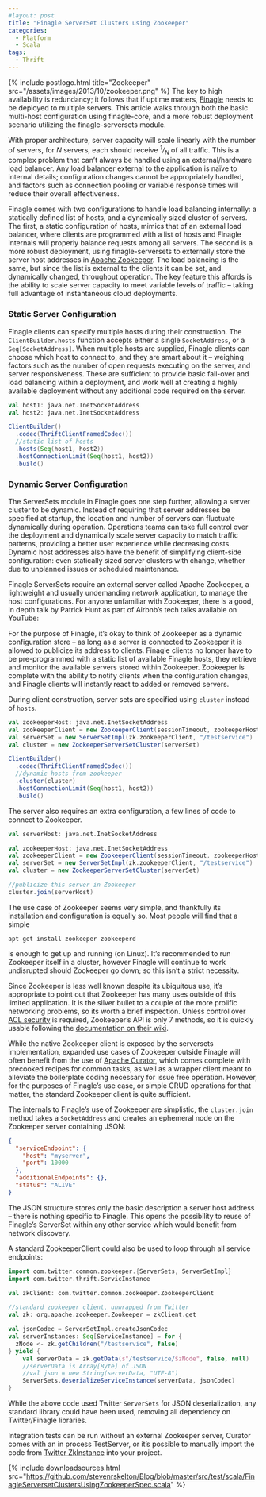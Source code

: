 ```yaml
---
#layout: post
title: "Finagle ServerSet Clusters using Zookeeper"
categories:
  - Platform
  - Scala
tags:
  - Thrift
---
```


{% include postlogo.html title="Zookeeper" src="/assets/images/2013/10/zookeeper.png" %} The key to high availability is
redundancy; it follows that if uptime matters, [Finagle](http://twitter.github.io/finagle/) needs to be deployed to
multiple servers. This article walks through both the basic multi-host configuration using finagle-core, and a
more robust deployment scenario utilizing the finagle-serversets module.

With proper architecture, server capacity will scale linearly with the number of servers, for <em>N</em> servers, each
should receive <em><sup>1</sup>/<sub>N</sub></em> of all traffic. This is a complex problem that can’t always be handled
using an external/hardware load balancer. Any load balancer external to the application is naïve to internal details;
configuration changes cannot be appropriately handled, and factors such as connection pooling or variable response times
will reduce their overall effectiveness.

Finagle comes with two configurations to handle load balancing internally: a statically defined list of hosts, and a
dynamically sized cluster of servers. The first, a static configuration of hosts, mimics that of an external load
balancer, where clients are programmed with a list of hosts and Finagle internals will properly balance requests among
all servers. The second is a more robust deployment, using finagle-serversets to externally store the server host
addresses in [Apache Zookeeper](http://zookeeper.apache.org/). The load balancing is the same, but since the list is
external to the clients it can be set, and dynamically changed, throughout operation. The key feature this affords is
the ability to scale server capacity to meet variable levels of traffic – taking full advantage of instantaneous cloud
deployments.

### Static Server Configuration

Finagle clients can specify multiple hosts during their construction. The `ClientBuilder.hosts` function accepts either
a single `SocketAddress`, or a `Seq[SocketAddress]`. When multiple hosts are supplied, Finagle clients can choose which
host to connect to, and they are smart about it – weighing factors such as the number of open requests executing on the
server, and server responsiveness. These are sufficient to provide basic fail-over and load balancing within a
deployment, and work well at creating a highly available deployment without any additional code required on the server.

```scala
val host1: java.net.InetSocketAddress
val host2: java.net.InetSocketAddress

ClientBuilder()
  .codec(ThriftClientFramedCodec())
  //static list of hosts
  .hosts(Seq(host1, host2))
  .hostConnectionLimit(Seq(host1, host2))
  .build()
```

### Dynamic Server Configuration

The ServerSets module in Finagle goes one step further, allowing a server cluster to be dynamic. Instead of requiring
that server addresses be specified at startup, the location and number of servers can fluctuate dynamically during
operation. Operations teams can take full control over the deployment and dynamically scale server capacity to match
traffic patterns, providing a better user experience while decreasing costs. Dynamic host addresses also have the
benefit of simplifying client-side configuration: even statically sized server clusters with change, whether due to
unplanned issues or scheduled maintenance.

Finagle ServerSets require an external server called Apache Zookeeper, a lightweight and usually undemanding network
application, to manage the host configurations. For anyone unfamiliar with Zookeeper, there is a good, in depth talk by
Patrick Hunt as part of Airbnb’s tech talks available on YouTube:

For the purpose of Finagle, it’s okay to think of Zookeeper as a dynamic configuration store – as long as a server is
connected to Zookeeper it is allowed to publicize its address to clients. Finagle clients no longer have to be
pre-programmed with a static list of available Finagle hosts, they retrieve and monitor the available servers stored
within Zookeeper. Zookeeper is complete with the ability to notify clients when the configuration changes, and Finagle
clients will instantly react to added or removed servers.

During client construction, server sets are specified using `cluster` instead of `hosts`.

```scala
val zookeeperHost: java.net.InetSocketAddress
val zookeeperClient = new ZookeeperClient(sessionTimeout, zookeeperHost)
val serverSet = new ServerSetImpl(zk.zookeeperClient, "/testservice")
val cluster = new ZookeeperServerSetCluster(serverSet)

ClientBuilder()
  .codec(ThriftClientFramedCodec())
  //dynamic hosts from zookeeper
  .cluster(cluster)
  .hostConnectionLimit(Seq(host1, host2))
  .build()
```

The server also requires an extra configuration, a few lines of code to connect to Zookeeper.

```scala
val serverHost: java.net.InetSocketAddress

val zookeeperHost: java.net.InetSocketAddress
val zookeeperClient = new ZookeeperClient(sessionTimeout, zookeeperHost)
val serverSet = new ServerSetImpl(zk.zookeeperClient, "/testservice")
val cluster = new ZookeeperServerSetCluster(serverSet)

//publicize this server in Zookeeper
cluster.join(serverHost)
```

The use case of Zookeeper seems very simple, and thankfully its installation and configuration is equally so. Most
people will find that a simple

```
apt-get install zookeeper zookeeperd
```

is enough to get up and running (on Linux). It’s recommended to run Zookeeper itself in a cluster, however Finagle will
continue to work undisrupted should Zookeeper go down; so this isn’t a strict necessity.

Since Zookeeper is less well known despite its ubiquitous use, it’s appropriate to point out that Zookeeper has many
uses outside of this limited application. It is the silver bullet to a couple of the more prolific networking problems,
so its worth a brief inspection. Unless control over [ACL security](http://en.wikipedia.org/wiki/Access_control_list) is
required, Zookeeper’s API is only 7 methods, so it is quickly usable following
the [documentation on their wiki](https://cwiki.apache.org/confluence/display/ZOOKEEPER/Index).

While the native Zookeeper client is exposed by the serversets implementation, expanded use cases of Zookeeper outside 
Finagle will often benefit from the use of [Apache Curator](http://curator.incubator.apache.org/), which comes
complete with precooked recipes for common tasks, as well as a wrapper client meant to alleviate the boilerplate coding
necessary for issue free operation. However, for the purposes of Finagle’s use case, or simple CRUD operations for that
matter, the standard Zookeeper client is quite sufficient.

The internals to Finagle’s use of Zookeeper are simplistic, the `cluster.join` method takes a `SocketAddress` and
creates an ephemeral node on the Zookeeper server containing JSON:

```json
{
  "serviceEndpoint": {
    "host": "myserver",
    "port": 10000
  },
  "additionalEndpoints": {},
  "status": "ALIVE"
}
```

The JSON structure stores only the basic description a server host address – there is nothing specific to Finagle. This
opens the possibility to reuse of Finagle’s ServerSet within any other service which would benefit from network
discovery.

A standard ZookeeperClient could also be used to loop through all service endpoints:

```scala
import com.twitter.common.zookeeper.{ServerSets, ServerSetImpl}
import com.twitter.thrift.ServicInstance

val zkClient: com.twitter.common.zookeeper.ZookeeperClient

//standard zookeeper client, unwrapped from Twitter
val zk: org.apache.zookeeper.Zookeeper = zkClient.get

val jsonCodec = ServerSetImpl.createJsonCodec
val serverInstances: Seq[ServiceInstance] = for {
  zNode <- zk.getChildren("/testservice", false)
} yield {
    val serverData = zk.getData(s"/testservice/$zNode", false, null)
    //serverData is Array[Byte] of JSON
    //val json = new String(serverData, "UTF-8")
    ServerSets.deserializeServiceInstance(serverData, jsonCodec)
}
```

While the above code used Twitter `ServerSets` for JSON deserialization, any standard library could have been used,
removing all dependency on Twitter/Finagle libraries.

Integration tests can be run without an external Zookeeper server, Curator comes with an in process TestServer, or it’s
possible to manually import the code
from [Twitter ZkInstance](https://github.com/twitter/finagle/blob/master/finagle-serversets/src/test/scala/com/twitter/finagle/zookeeper/ZkInstance.scala)
into your project.

{%
include downloadsources.html
src="https://github.com/stevenrskelton/Blog/blob/master/src/test/scala/FinagleServersetClustersUsingZookeeperSpec.scala"
%}